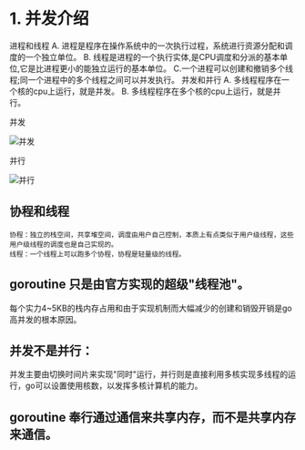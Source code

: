 # 1. 并发介绍
进程和线程
    A. 进程是程序在操作系统中的一次执行过程，系统进行资源分配和调度的一个独立单位。
    B. 线程是进程的一个执行实体,是CPU调度和分派的基本单位,它是比进程更小的能独立运行的基本单位。
    C.一个进程可以创建和撤销多个线程;同一个进程中的多个线程之间可以并发执行。
并发和并行
    A. 多线程程序在一个核的cpu上运行，就是并发。
    B. 多线程程序在多个核的cpu上运行，就是并行。

并发

![并发](../images/concurrency1.png)

并行

![并行](../images/concurrency2.png)

## 协程和线程
```
协程：独立的栈空间，共享堆空间，调度由用户自己控制，本质上有点类似于用户级线程，这些用户级线程的调度也是自己实现的。
线程：一个线程上可以跑多个协程，协程是轻量级的线程。
```
## goroutine 只是由官方实现的超级"线程池"。
每个实力4~5KB的栈内存占用和由于实现机制而大幅减少的创建和销毁开销是go高并发的根本原因。

## 并发不是并行：
并发主要由切换时间片来实现"同时"运行，并行则是直接利用多核实现多线程的运行，go可以设置使用核数，以发挥多核计算机的能力。

## goroutine 奉行通过通信来共享内存，而不是共享内存来通信。